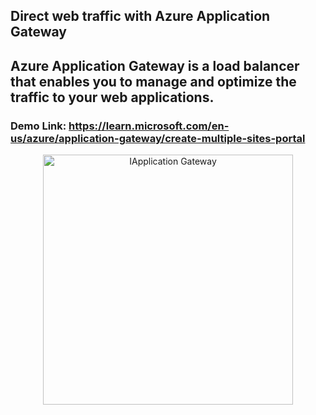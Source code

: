 ## Direct web traffic with Azure Application Gateway
## Azure Application Gateway is a load balancer that enables you to manage and optimize the traffic to your web applications.

### Demo Link: https://learn.microsoft.com/en-us/azure/application-gateway/create-multiple-sites-portal

<p align="center">
  <img src="https://learn.microsoft.com/en-us/azure/application-gateway/media/create-multiple-sites-portal/scenario.png#lightbox" alt="IApplication Gateway" width="400">
</p>